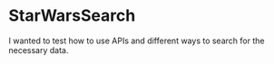 # StarWarsSearch
I wanted to test how to use APIs and different ways to search for the necessary data.
